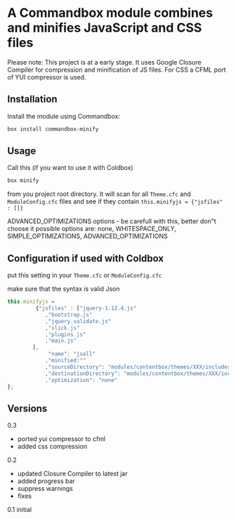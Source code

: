 ﻿# A Commandbox module combines and minifies JavaScript and CSS files

Please note: This project is at a early stage. 
It uses Google Closure Compiler for compression and minification of JS files.
For CSS a CFML port of YUI compressor is used.

## Installation

Install the module using Commandbox:
```bash
box install commandbox-minify
```

## Usage
Call this (if you want to use it with Coldbox)
```bash
box minify
```
from you project root directory. It will scan for all `Theme.cfc` and `ModuleConfig.cfc` files and see if they contain `this.minifyjs = {"jsfiles" : []}`


ADVANCED_OPTIMIZATIONS options - be carefull with this, better don"t choose it
possible options are: none, WHITESPACE_ONLY, SIMPLE_OPTIMIZATIONS, ADVANCED_OPTIMIZATIONS

## Configuration if used with Coldbox

put this setting in your `Theme.cfc` or `ModuleConfig.cfc`

make sure that the syntax is valid Json

```js
this.minifyjs =
		 {"jsfiles" : ["jquery-1.12.4.js"
			,"bootstrap.js"
			,"jquery.validate.js"
			,"slick.js"
		    ,"plugins.js"
		    ,"main.js"
		],
			 "name": "jsall"
			,"minified:""
         	,"sourceDirectory": "modules/contentbox/themes/XXX/includes/js/source"
         	,"destinationDirectory": "modules/contentbox/themes/XXX/includes/js/destination"
         	,"optimization": "none"
};
```

## Versions
0.3
* ported yui compressor to cfml
* added css compression

0.2
* updated Closure Compiler to latest jar
* added progress bar
* suppress warnings
* fixes

0.1 initial

